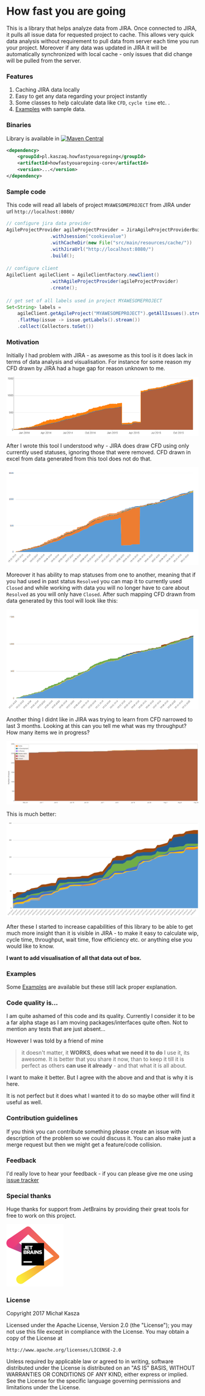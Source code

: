 # How fast you are going #
This is a library that helps analyze data from JIRA. Once connected to JIRA, it pulls all issue data for requested project to cache. This allows very quick data analysis without requirement to pull data from server each time you run your project. Moreover if any data was updated in JIRA it will be automatically synchronized with local cache - only issues that did change will be pulled from the server.

### Features
1. Caching JIRA data locally
2. Easy to get any data regarding your project instantly
3. Some classes to help calculate data like `CFD`, `cycle time` etc. .
4. [Examples](src/test/java/pl/kaszaq/howfastyouaregoing/agile/jira/examples/) with sample data.

### Binaries
Library is available in [![Maven Central](https://maven-badges.herokuapp.com/maven-central/pl.kaszaq.howfastyouaregoing/howfastyouaregoing-core/badge.svg)](https://maven-badges.herokuapp.com/maven-central/pl.kaszaq.howfastyouaregoing/howfastyouaregoing-core)

```xml
<dependency>
    <groupId>pl.kaszaq.howfastyouaregoing</groupId>
    <artifactId>howfastyouaregoing-core</artifactId>
    <version>...</version>
</dependency>
```


### Sample code
This code will read all labels of project `MYAWESOMEPROJECT` from JIRA under url `http://localhost:8080/`
```java
// configure jira data provider
AgileProjectProvider agileProjectProvider = JiraAgileProjectProviderBuilderFactory
                .withJsession("cookievalue")
                .withCacheDir(new File("src/main/resources/cache/"))
                .withJiraUrl("http://localhost:8080/")
                .build();

// configure client
AgileClient agileClient = AgileClientFactory.newClient()
                .withAgileProjectProvider(agileProjectProvider)
                .create();

// get set of all labels used in project MYAWESOMEPROJECT
Set<String> labels = 
	agileClient.getAgileProject("MYAWESOMEPROJECT").getAllIssues().stream()
	.flatMap(issue -> issue.getLabels().stream())
	.collect(Collectors.toSet())
```

### Motivation
Initially I had problem with JIRA - as awesome as this tool is it does lack in terms of data analysis and visualisation.
For instance for some reason my CFD drawn by JIRA had a huge gap for reason unknown to me.

![CFD jira gap ](documentation/cfd_jira_gap.png)

After I wrote this tool I understood why - JIRA does draw CFD using only currently used statuses, 
ignoring those that were removed. CFD drawn in excel from data generated from this tool does not do that.

![CFD jira gap ](documentation/cfd_excel_correct.png)

Moreover it has ability to map statuses from one to another, meaning that if you had used in past status `Resolved` 
you can map it to currently used `Closed` and while working with data you will no longer have to
care about `Resolved` as you will only have `Closed`. After such mapping CFD drawn from data generated by this tool
 will look like this:

![CFD jira gap ](documentation/cfd_excel_mapped_statuses.png)

Another thing I didnt like in JIRA was trying to learn from CFD narrowed to last 3 months. 
Looking at this can you tell me what was my throughput? How many items we in progress?

![CFD jira gap ](documentation/cfd_jira_last_3_months.png)

This is much better:

![CFD jira gap ](documentation/cfd_excel_last_3_months.png)

After these I started to increase capabilities of this library to be able to get 
much more insight than it is visible in JIRA - to make it easy to calculate wip, cycle time, 
throughput, wait time, flow efficiency etc. or anything else you would like to know.

**I want to add visualisation of all that data out of box.**

### Examples

Some [Examples](src/test/java/pl/kaszaq/howfastyouaregoing/agile/jira/examples/) are available
but these still lack proper explanation. 

### Code quality is...
I am quite ashamed of this code and its quality. Currently I consider it to be a far alpha stage as I am moving 
packages/interfaces quite often. Not to mention any tests that are just absent...

However I was told by a friend of mine
> it doesn't matter, it **WORKS**, **does what we need it to do** I use it, its awesome. It is better that you share it now, than to keep it till it is perfect as others **can use it already** - and that what it is all about.

I want to make it better. But I agree with the above and and that is why it is here.
 
It is not perfect but it does what I wanted it to do so maybe other will find it useful as well.

### Contribution guidelines ###
If you think you can contribute something please create an issue with description of the problem so we could discuss it. You can also make just a merge request but then we might get a feature/code collision.

### Feedback

I'd really love to hear your feedback - if you can please give me one using [issue tracker](https://bitbucket.org/kaszaq/howfastyouaregoing/issues)

### Special thanks

Huge thanks for support from JetBrains by providing their great tools for free to work on this project.

[<img src="https://raw.githubusercontent.com/Kaszaq/howfastyouaregoing/master/documentation/jetbrains.png" alt="JetBrains logo"  width="150px">](https://www.jetbrains.com/?from=howfastyouaregoing)

### License
Copyright 2017 Michał Kasza

Licensed under the Apache License, Version 2.0 (the "License");
you may not use this file except in compliance with the License.
You may obtain a copy of the License at

    http://www.apache.org/licenses/LICENSE-2.0

Unless required by applicable law or agreed to in writing, software
distributed under the License is distributed on an "AS IS" BASIS,
WITHOUT WARRANTIES OR CONDITIONS OF ANY KIND, either express or implied.
See the License for the specific language governing permissions and
limitations under the License.
